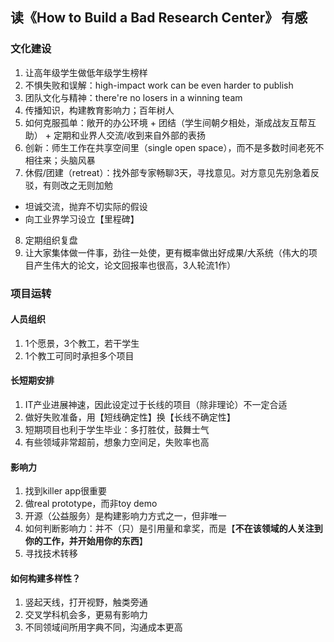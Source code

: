 ## 读《How to Build a Bad Research Center》 有感

### 文化建设

1. 让高年级学生做低年级学生榜样
2. 不惧失败和误解：high-impact work can be even harder to publish
3. 团队文化与精神：there're no losers in a winning team
4. 传播知识，构建教育影响力；百年树人
5. 如何克服孤单：敞开的办公环境 + 团结（学生间朝夕相处，渐成战友互帮互助） + 定期和业界人交流/收到来自外部的表扬
6. 创新：师生工作在共享空间里（single open space），而不是多数时间老死不相往来；头脑风暴
7. 休假/团建（retreat）：找外部专家畅聊3天，寻找意见。对方意见先别急着反驳，有则改之无则加勉
  - 坦诚交流，抛弃不切实际的假设
  - 向工业界学习设立【里程碑】
8. 定期组织复盘
9. 让大家集体做一件事，劲往一处使，更有概率做出好成果/大系统（伟大的项目产生伟大的论文，论文回报率也很高，3人轮流1作）

### 项目运转

#### 人员组织

1. 1个愿景，3个教工，若干学生
1. 1个教工可同时承担多个项目

#### 长短期安排

1. IT产业进展神速，因此设定过于长线的项目（除非理论）不一定合适
2. 做好失败准备，用【短线确定性】换【长线不确定性】
3. 短期项目也利于学生毕业：多打胜仗，鼓舞士气
4. 有些领域非常超前，想象力空间足，失败率也高

#### 影响力

1. 找到killer app很重要
2. 做real prototype，而非toy demo
3. 开源（公益服务）是构建影响力方式之一，但非唯一
4. 如何判断影响力：并不（只）是引用量和拿奖，而是【**不在该领域的人关注到你的工作，并开始用你的东西**】
5. 寻找技术转移

#### 如何构建多样性？

1. 竖起天线，打开视野，触类旁通
2. 交叉学科机会多，更易有影响力
3. 不同领域间所用字典不同，沟通成本更高
